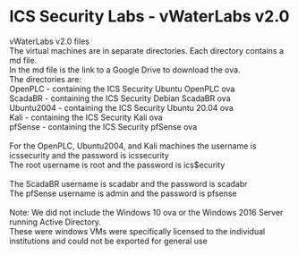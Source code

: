 # ICS Security Labs - vWaterLabs v2.0
vWaterLabs v2.0 files <br>
The virtual machines are in separate directories. Each directory contains a md file.<br>
In the md file is the link to a Google Drive to download the ova.<br>
The directories are:<br>
OpenPLC - containing the ICS Security Ubuntu OpenPLC ova<br>
ScadaBR - containing the ICS Security Debian ScadaBR ova<br>
Ubuntu2004 - containing the ICS Security Ubuntu 20.04 ova<br>
Kali - containing the ICS Security Kali ova<br>
pfSense - containing the ICS Security pfSense ova<br>
<br>
For the OpenPLC, Ubuntu2004, and Kali machines the username is icssecurity and the password is icssecurity<br>
The root username is root and the password is ics$ecurity<br>
<br>
The ScadaBR username is scadabr and the password is scadabr<br>
The pfSense username is admin and the password is pfsense<br>
<br>
Note: We did not include the Windows 10 ova or the Windows 2016 Server running Active Directory.<br>
These were windows VMs were specifically licensed to the individual institutions and could not be exported for general use<br>
<br>



